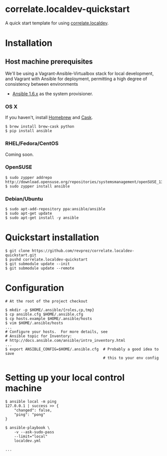 # correlate.localdev-quickstart

A quick start template for using [correlate.localdev](https://github.com/OpenCorrelate/correlate.localdev).


# Installation

## Host machine prerequisites

We'll be using a Vagrant-Ansible-Virtualbox stack for local development, and Vagrant with Ansible for deployment, permitting a high degree of consistency between environments

* [Ansible 1.6.x](https://github.com/ansible/ansible) as the system provisioner. 

### OS X

If you haven't, install [Homebrew](http://brew.sh/) and [Cask](http://caskroom.io/).   

```
$ brew install brew-cask python
$ pip install ansible
```

### RHEL/Fedora/CentOS

Coming soon.

### OpenSUSE

```
$ sudo zypper addrepo http://download.opensuse.org/repositories/systemsmanagement/openSUSE_13.2/systemsmanagement.repo
$ sudo zypper install ansible
```

### Debian/Ubuntu

```
$ sudo apt-add-repository ppa:ansible/ansible
$ sudo apt-get update
$ sudo apt-get install -y ansible
```


# Quickstart installation

```
$ git clone https://github.com/revprez/correlate.localdev-quickstart.git
$ pushd correlate.localdev-quickstart
$ git submodule update --init
$ git submodule update --remote
```


# Configuration

```
# At the root of the project checkout

$ mkdir -p $HOME/.ansible/{roles,cp,tmp}
$ cp ansible.cfg $HOME/.ansible.cfg
$ cp hosts.example $HOME/.ansible/hosts
$ vim $HOME/.ansible/hosts
...
# Configure your hosts.  For more details, see
# Ansible topic for Inventory:
# http://docs.ansible.com/ansible/intro_inventory.html
...
$ export ANSIBLE_CONFIG=$HOME/.ansible.cfg  # Probably a good idea to save
                                            # this to your env config

```

# Setting up your local control machine

```
$ ansible local -m ping 
127.0.0.1 | success >> {
    "changed": false,
    "ping": "pong"
}

$ ansible-playbook \
    -v --ask-sudo-pass
    --limit="local"
    localdev.yml

...

